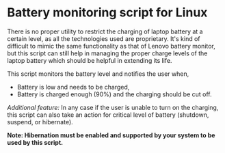 # Battery monitoring script for Linux

There is no proper utility to restrict the charging of laptop battery at a certain level, as all the technologies used are proprietary. It's kind of difficult to mimic the same functionality as that of Lenovo battery monitor, but this script can still help in managing the proper charge levels of the laptop battery which should be helpful in extending its life.

This script monitors the battery level and notifies the user when,
* Battery is low and needs to be charged,
* Battery is charged enough (90%) and the charging should be cut off.

*Additional feature:*
In any case if the user is unable to turn on the charging, this script can also take an action for critical level of battery (shutdown, suspend, or hibernate).

**Note: Hibernation must be enabled and supported by your system to be used by this script.**
